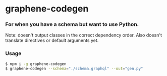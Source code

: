 # graphene-codegen

### For when you have a schema but want to use Python.

Note: doesn't output classes in the correct dependency order.
Also doesn't translate directives or default arguments yet.

### Usage

```sh
$ npm i -g graphene-codegen
$ graphene-codegen --schema="./schema.graphql" --out="gen.py"
```
